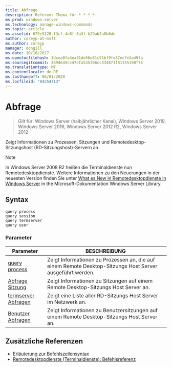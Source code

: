 ```yaml
---
title: Abfrage
description: Referenz Thema für * * * *-
ms.prod: windows-server
ms.technology: manage-windows-commands
ms.topic: article
ms.assetid: 675c5128-f3cf-4e8f-8a3f-b29ab2a8b6de
author: coreyp-at-msft
ms.author: coreyp
manager: dongill
ms.date: 10/16/2017
ms.openlocfilehash: 1dcea0fa4ea91de56e81c51bf9fe87ec7e3a49fa
ms.sourcegitcommit: 4894649cc47dfa535306cc334871f81155198f76
ms.translationtype: MT
ms.contentlocale: de-DE
ms.lasthandoff: 06/01/2020
ms.locfileid: "84254713"
---
```

# <a name="query"></a>Abfrage

> Gilt für: Windows Server (halbjährlicher Kanal), Windows Server 2019, Windows Server 2016, Windows Server 2012 R2, Windows Server 2012

Zeigt Informationen zu Prozessen, Sitzungen und Remotedesktop-Sitzungshost (RD-Sitzungshost)-Servern an.

> [!NOTE]
> In Windows Server 2008 R2 heißen die Terminaldienste nun Remotedesktopdienste. Weitere Informationen zu den Neuerungen in der neuesten Version finden Sie unter [What es New in Remotedesktopdienste in Windows Server](https://docs.microsoft.com/previous-versions/windows/it-pro/windows-server-2012-R2-and-2012/dn283323(v=ws.11)) in the Microsoft-Dokumentation Windows Server Library.

## <a name="syntax"></a>Syntax

```
query process
query session
query termserver
query user
```

### <a name="parameters"></a>Parameter

|Parameter|BESCHREIBUNG|
|-------|--------|
|[query process](query-process.md)|Zeigt Informationen zu Prozessen an, die auf einem Remote Desktop-Sitzungs Host Server ausgeführt werden.|
|[Abfrage Sitzung](query-session.md)|Zeigt Informationen zu Sitzungen auf einem Remote Desktop-Sitzungs Host Server an.|
|[termserver Abfragen](query-termserver.md)|Zeigt eine Liste aller RD-Sitzungs Host Server im Netzwerk an.|
|[Benutzer Abfragen](query-user.md)|Zeigt Informationen zu Benutzersitzungen auf einem Remote Desktop-Sitzungs Host Server an.|

## <a name="additional-references"></a>Zusätzliche Referenzen

- [Erläuterung zur Befehlszeilensyntax](command-line-syntax-key.md)
- [Remotedesktopdienste (Terminaldienste): Befehlsreferenz](remote-desktop-services-terminal-services-command-reference.md)
